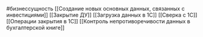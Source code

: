 #бизнессущность 
[[Создание новых основных данных, связанных с инвестициями]]
[[Закрытие ДУ]]
[[Загрузка данных в 1С]]
[[Сверка с 1С]]
[[Операции закрытия в 1С]]
[[Контроль непротиворечивости данных в бухгалтерской книге]]
